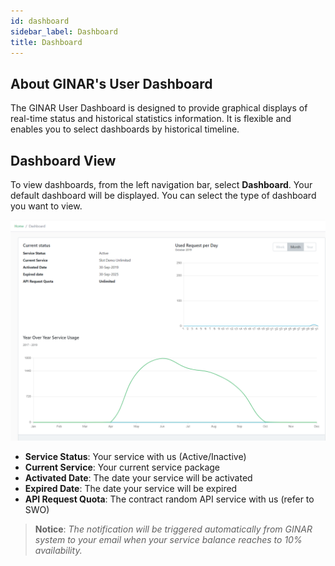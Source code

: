 ```yaml
---
id: dashboard
sidebar_label: Dashboard
title: Dashboard
---
```


## About GINAR's User Dashboard

The GINAR User Dashboard is designed to provide graphical displays of real-time status and historical statistics information. It is flexible and enables you to select dashboards by historical timeline.


## Dashboard View

To view dashboards, from the left navigation bar, select **Dashboard**. Your default dashboard will be displayed. You can select the type of dashboard you want to view.

![Dashboard](https://github.com/GINARTeam/docs/blob/master/docs/API-User-Dashboard/7.Dashboard.png?raw=true)

-	**Service Status**: Your service with us (Active/Inactive)
- **Current Service**: Your current service package
- **Activated Date**: The date your service will be activated
-	**Expired Date**: The date your service will be expired
-	**API Request Quota**: The contract random API service with us (refer to SWO)


> **Notice**: *The notification will be triggered automatically from GINAR system to your email when your service balance reaches to 10% availability.*

